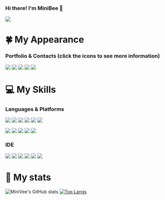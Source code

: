 ### Hi there! I'm MiniBee 👋 
<img src="https://capsule-render.vercel.app/api?type=waving&color=auto&height=300&section=header&text=WELCOME!!!%&fontSize=70"></img>
# 🍀 My Appearance
### Portfolio & Contacts (click the icons to see more information) 


<a href = "https://alluring-bone-889.notion.site/32f70584972d4bea87d09a2501ac4c72"><img src="https://img.shields.io/badge/Notion-000000?style=flat-square&logo=Notion&logoColor=white"/></a> <a href = "https://github.com/MiniVee"><img src="https://img.shields.io/badge/Github-181717?style=flat-square&logo=Github&logoColor=white"/></a> <a href = "https://velog.io/@hm5395"><img src="https://img.shields.io/badge/Velog-20C997?style=flat-square&logo=Velog&logoColor=white"/></a> <img src="https://img.shields.io/badge/minibee5395@gmail.com-EA4335?style=flat-square&logo=Gmail&logoColor=white"/> <img src="https://img.shields.io/badge/hm5395@naver.com-03C75A?style=flat-square&logo=Naver&logoColor=white"/> 

# 💻 My Skills
### Languages & Platforms
<img src="https://img.shields.io/badge/Java-007396?style=flat-square&logo=Java&logoColor=white"/></a> <img src="https://img.shields.io/badge/Spring-6DB33F?style=flat-square&logo=Spring&logoColor=white"/> <img src="https://img.shields.io/badge/SpringBoot-6DB33F?style=flat-square&logo=SpringBoot&logoColor=white"/> <img src="https://img.shields.io/badge/MySQL-4479A1?style=flat-square&logo=MySQL&logoColor=white"/> <img src="https://img.shields.io/badge/MariaDB-003545?style=flat-square&logo=MariaDB&logoColor=white"/> <img src="https://img.shields.io/badge/Python-3766AB?style=flat-square&logo=Python&logoColor=white"/></a> 

<img src="https://img.shields.io/badge/R-276DC3?style=flat-square&logo=R&logoColor=white"/> <img src="https://img.shields.io/badge/Android-3DDC84?style=flat-square&logo=Android&logoColor=white"/> <img src="https://img.shields.io/badge/CSS-1572B6?style=flat-square&logo=CSS3&logoColor=white"/> <img src="https://img.shields.io/badge/HTML-E34F26?style=flat-square&logo=HTML5&logoColor=white"/> <img src="https://img.shields.io/badge/JavaScript-F7DF1E?style=flat-square&logo=JavaScript&logoColor=white"/> 
 
 ### IDE
<img src="https://img.shields.io/badge/IntelliJ IDEA-000000?style=flat-square&logo=IntelliJ IDEA&logoColor=white"/> <img src="https://img.shields.io/badge/Eclipse IDE-2C2255?style=flat-square&logo=Eclipse IDE&logoColor=white"/> <img src="https://img.shields.io/badge/Visual Studio-5C2D91?style=flat-square&logo=Visual Studio&logoColor=white"/> <img src="https://img.shields.io/badge/Android Studio-3DDC84?style=flat-square&logo=Android Studio&logoColor=white"/> <img src="https://img.shields.io/badge/PyCharm-000000?style=flat-square&logo=PyCharm&logoColor=white"/> <img src="https://img.shields.io/badge/Jira-0052CC?style=flat-square&logo=Jira&logoColor=white"/>

# 💪 My stats
![MiniVee's GitHub stats](https://github-readme-stats.vercel.app/api?username=MiniVee&show_icons=true&theme=dracula) [![Top Langs](https://github-readme-stats.vercel.app/api/top-langs/?username=MiniVee&layout=compact)](https://github.com/MiniVee/github-readme-stats)
